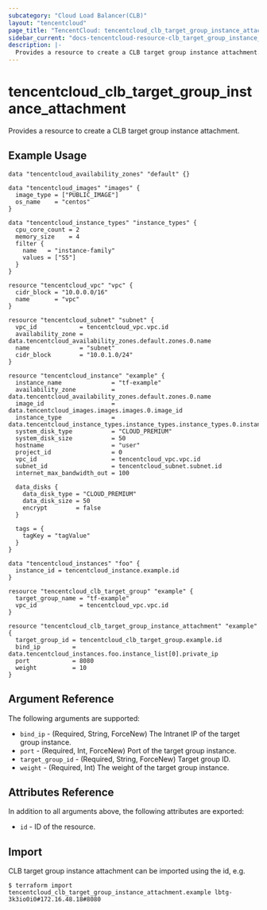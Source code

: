 ```yaml
---
subcategory: "Cloud Load Balancer(CLB)"
layout: "tencentcloud"
page_title: "TencentCloud: tencentcloud_clb_target_group_instance_attachment"
sidebar_current: "docs-tencentcloud-resource-clb_target_group_instance_attachment"
description: |-
  Provides a resource to create a CLB target group instance attachment.
---
```


# tencentcloud_clb_target_group_instance_attachment

Provides a resource to create a CLB target group instance attachment.

## Example Usage

```hcl
data "tencentcloud_availability_zones" "default" {}

data "tencentcloud_images" "images" {
  image_type = ["PUBLIC_IMAGE"]
  os_name    = "centos"
}

data "tencentcloud_instance_types" "instance_types" {
  cpu_core_count = 2
  memory_size    = 4
  filter {
    name   = "instance-family"
    values = ["S5"]
  }
}

resource "tencentcloud_vpc" "vpc" {
  cidr_block = "10.0.0.0/16"
  name       = "vpc"
}

resource "tencentcloud_subnet" "subnet" {
  vpc_id            = tencentcloud_vpc.vpc.id
  availability_zone = data.tencentcloud_availability_zones.default.zones.0.name
  name              = "subnet"
  cidr_block        = "10.0.1.0/24"
}

resource "tencentcloud_instance" "example" {
  instance_name              = "tf-example"
  availability_zone          = data.tencentcloud_availability_zones.default.zones.0.name
  image_id                   = data.tencentcloud_images.images.images.0.image_id
  instance_type              = data.tencentcloud_instance_types.instance_types.instance_types.0.instance_type
  system_disk_type           = "CLOUD_PREMIUM"
  system_disk_size           = 50
  hostname                   = "user"
  project_id                 = 0
  vpc_id                     = tencentcloud_vpc.vpc.id
  subnet_id                  = tencentcloud_subnet.subnet.id
  internet_max_bandwidth_out = 100

  data_disks {
    data_disk_type = "CLOUD_PREMIUM"
    data_disk_size = 50
    encrypt        = false
  }

  tags = {
    tagKey = "tagValue"
  }
}

data "tencentcloud_instances" "foo" {
  instance_id = tencentcloud_instance.example.id
}

resource "tencentcloud_clb_target_group" "example" {
  target_group_name = "tf-example"
  vpc_id            = tencentcloud_vpc.vpc.id
}

resource "tencentcloud_clb_target_group_instance_attachment" "example" {
  target_group_id = tencentcloud_clb_target_group.example.id
  bind_ip         = data.tencentcloud_instances.foo.instance_list[0].private_ip
  port            = 8080
  weight          = 10
}
```

## Argument Reference

The following arguments are supported:

* `bind_ip` - (Required, String, ForceNew) The Intranet IP of the target group instance.
* `port` - (Required, Int, ForceNew) Port of the target group instance.
* `target_group_id` - (Required, String, ForceNew) Target group ID.
* `weight` - (Required, Int) The weight of the target group instance.

## Attributes Reference

In addition to all arguments above, the following attributes are exported:

* `id` - ID of the resource.



## Import

CLB target group instance attachment can be imported using the id, e.g.

```
$ terraform import tencentcloud_clb_target_group_instance_attachment.example lbtg-3k3io0i0#172.16.48.18#8080
```

